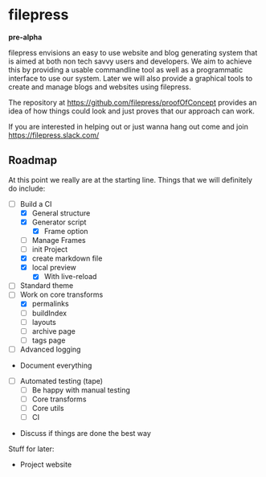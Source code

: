 # filepress

**pre-alpha**

filepress envisions an easy to use website and blog generating system that is aimed at both non tech savvy users and developers. We aim to achieve this by providing a usable commandline tool as well as a programmatic interface to use our system. Later we will also provide a graphical tools to create and manage blogs and websites using filepress.

The repository at https://github.com/filepress/proofOfConcept provides an idea of how things could look and just proves that our approach can work.

If you are interested in helping out or just wanna hang out come and join https://filepress.slack.com/

## Roadmap

At this point we really are at the starting line. Things that we will definitely do include:

- [ ] Build a CI
	- [x] General structure
	- [x] Generator script
		- [x] Frame option
	- [ ] Manage Frames
	- [ ] init Project
	- [x] create markdown file
	- [x] local preview
		- [x] With live-reload
- [ ] Standard theme
- [ ] Work on core transforms
	- [x] permalinks
	- [ ] buildIndex
	- [ ] layouts
	- [ ] archive page
	- [ ] tags page
- [ ] Advanced logging
- Document everything
- [ ] Automated testing (tape)
	- [ ] Be happy with manual testing
	- [ ] Core transforms
	- [ ] Core utils
	- [ ] CI
- Discuss if things are done the best way

Stuff for later:

- Project website

